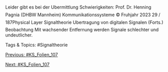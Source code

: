 Leider gibt es bei der Ubermittlung Schwierigkeiten:
Prof. Dr. Henning Pagnia (DHBW Mannheim) Kommunikationssysteme © Fruhjahr 2023 29 / 187Physical Layer Signaltheorie
Ubertragung von digitalen Signalen (Forts.)
Beobachtung
Mit wachsender Entfernung werden Signale schlechter und undeutlicher.

   Tags & Topics:
   #Signaltheorie

[Previous: #KS_Folien_107](KS_Folien_107.md)

[Next: #KS_Folien_107](KS_Folien_107.md)